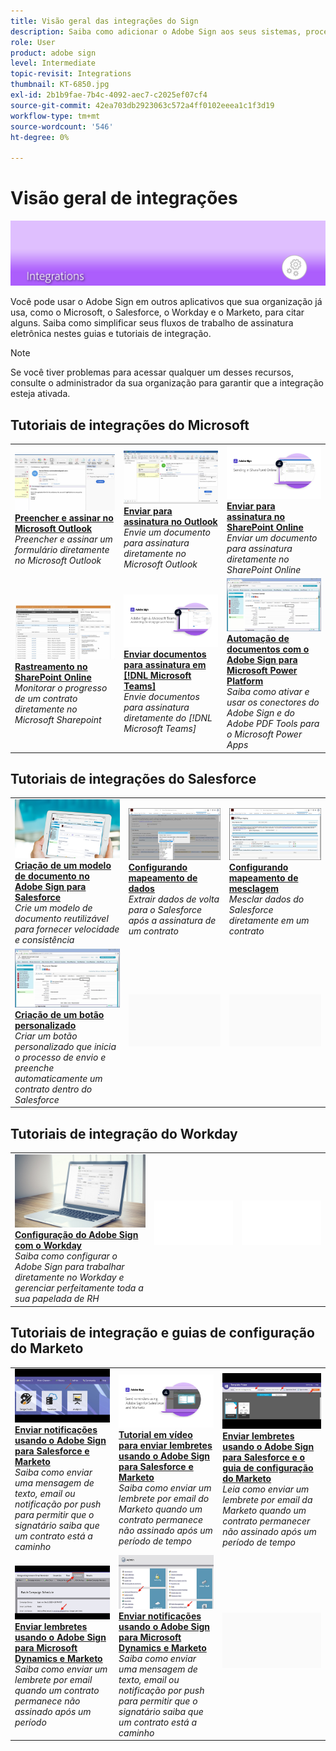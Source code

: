 ```yaml
---
title: Visão geral das integrações do Sign
description: Saiba como adicionar o Adobe Sign aos seus sistemas, processos e aplicativos existentes
role: User
product: adobe sign
level: Intermediate
topic-revisit: Integrations
thumbnail: KT-6850.jpg
exl-id: 2b1b9fae-7b4c-4092-aec7-c2025ef07cf4
source-git-commit: 42ea703db2923063c572a4ff0102eeea1c1f3d19
workflow-type: tm+mt
source-wordcount: '546'
ht-degree: 0%

---
```


# Visão geral de integrações

![Imagem de integração do Sign](../assets/Hero-Integrate.png)

Você pode usar o Adobe Sign em outros aplicativos que sua organização já usa, como o Microsoft, o Salesforce, o Workday e o Marketo, para citar alguns. Saiba como simplificar seus fluxos de trabalho de assinatura eletrônica nestes guias e tutoriais de integração.

>[!NOTE]
> Se você tiver problemas para acessar qualquer um desses recursos, consulte o administrador da sua organização para garantir que a integração esteja ativada.

## Tutoriais de integrações do Microsoft

<table style="table-layout:fixed">
<tr>
  <td>
    <a href="fill-and-sign-doc-microsoft-outlook.md">
      <img alt="Preencher e assinar no Microsoft Outlook" src="../assets/MS-FillSign.png" />
    </a>
    <div>
    <a href="fill-and-sign-doc-microsoft-outlook.md"><strong>Preencher e assinar no Microsoft Outlook</strong></a>
    </div>
    <em>Preencher e assinar um formulário diretamente no Microsoft Outlook</em>
    <br>
  </td>
  <td>
    <a href="send-for-signature-with-outlook.md">
      <img alt="Enviar para assinatura no Outlook" src="../assets/MS-SendOutlook.png" />
    </a>
    <div>
    <a href="send-for-signature-with-outlook.md"><strong>Enviar para assinatura no Outlook</strong></a>
    </div>
    <em>Envie um documento para assinatura diretamente no Microsoft Outlook</em>
    <br>
  </td>
  <td>
    <a href="send-for-signature-with-sharepoint-online.md">
      <img alt="Enviar para assinatura no SharePoint Online" src="../assets/Sending-in-SP.png" />
    </a>
    <div>
    <a href="send-for-signature-with-sharepoint-online.md"><strong>Enviar para assinatura no SharePoint Online</strong></a>
    </div>
    <em>Enviar um documento para assinatura diretamente no SharePoint Online</em>
    <br>
  </td>
</tr>
<tr>
  <td>
    <a href="track-an-agreement-with-sharepoint-online.md">
      <img alt="Rastreamento no SharePoint Online" src="../assets/MS-TrackSP.png" />
    </a>
    <div>
    <a href="track-an-agreement-with-sharepoint-online.md"><strong>Rastreamento no SharePoint Online</strong></a>
    </div>
    <em>Monitorar o progresso de um contrato diretamente no Microsoft Sharepoint</em>
    <br>
  </td>
  <td>
    <a href="adobe-sign-teams-mortgage.md">
      <img alt="Enviar documentos para assinatura em [!DNL Microsoft Teams]" src="../assets/teamsmortgage.png" />
    </a>
    <div>
    <a href="adobe-sign-teams-mortgage.md"><strong>Enviar documentos para assinatura em [!DNL Microsoft Teams]</strong></a>
    </div>
    <em>Envie documentos para assinatura diretamente do [!DNL Microsoft Teams]</em>
    <br>
  </td>
  <td>
    <a href="documentautomation.md">
      <img alt="Automação de documentos com o Adobe Sign para Microsoft Power Platform" src="../assets/SF-Button.png" />
    </a>
    <div>
    <a href="documentautomation.md"><strong>Automação de documentos com o Adobe Sign para Microsoft Power Platform</strong></a>
    </div>
    <em>Saiba como ativar e usar os conectores do Adobe Sign e do Adobe PDF Tools para o Microsoft Power Apps</em>
    <br>
  </td>
</tr>
</table>

## Tutoriais de integrações do Salesforce

<table style="table-layout:fixed">
<tr>
  <td>
    <a href="create-an-agreement-template.md">
      <img alt="Criação de um modelo de documento no Adobe Sign para Salesforce" src="../assets/SF-Template.png" />
    </a>
    <div>
    <a href="create-an-agreement-template.md"><strong>Criação de um modelo de documento no Adobe Sign para Salesforce</strong></a>
    </div>
    <em>Crie um modelo de documento reutilizável para fornecer velocidade e consistência</em>
    <br>
  </td>
  <td>
    <a href="set-up-data-mapping.md">
      <img alt="Configurando mapeamento de dados" src="../assets/SF-DataMapping.png" />
    </a>
    <div>
    <a href="set-up-data-mapping.md"><strong>Configurando mapeamento de dados</strong></a>
    </div>
    <em>Extrair dados de volta para o Salesforce após a assinatura de um contrato</em>
    <br>
  </td>
  <td>
    <a href="set-up-merging-map.md">
      <img alt="Configurando mapeamento de mesclagem" src="../assets/SF-MergeMapping.png" />
    </a>
    <div>
    <a href="set-up-merging-map.md"><strong>Configurando mapeamento de mesclagem</strong></a>
    </div>
    <em>Mesclar dados do Salesforce diretamente em um contrato</em>
    <br>
  </td>
</tr>
<tr>
  <td>
    <a href="create-a-custom-button.md">
      <img alt="Criação de um botão personalizado" src="../assets/SF-Button.png" />
    </a>
    <div>
    <a href="create-a-custom-button.md"><strong>Criação de um botão personalizado</strong></a>
    </div>
    <em>Criar um botão personalizado que inicia o processo de envio e preenche automaticamente um contrato dentro do Salesforce</em>
    <br>
  </td>
  <td>
    <img alt="Espaçador" src="../assets/Grayspacer.png" />
    <div>
    <br>
  </td>
  <td>
    <img alt="Espaçador" src="../assets/Grayspacer.png" />
    <div>
    <br>
  </td>
</tr>
</table>

## Tutoriais de integração do Workday

<table style="table-layout:fixed">
<tr>
  <td>
    <a href="workday.md">
      <img alt="Configuração do Adobe Sign com o Workday" src="../assets/WD-Configure.png" />
    </a>
    <div>
    <a href="workday.md"><strong>Configuração do Adobe Sign com o Workday</strong></a>
    </div>
    <em>Saiba como configurar o Adobe Sign para trabalhar diretamente no Workday e gerenciar perfeitamente toda a sua papelada de RH</em>
    <br>
  </td>
  <td>
    <img alt="Espaçador" src="../assets/Whitespacer.png" />
    <div>
    <br>
  </td>
  <td>
    <img alt="Espaçador" src="../assets/Whitespacer.png" />
    <div>
    <br>
  </td>
</tr>
</table>

## Tutoriais de integração e guias de configuração do Marketo

<table style="table-layout:fixed">
<tr>
  <td>
    <a href="marketo-salesforce-sms.md">
      <img alt="Enviar notificações usando o Adobe Sign para Salesforce e Marketo" src="../assets/Integrate-Salesforce-SMS.jpg" />
    </a>
    <div>
    <a href="marketo-salesforce-sms.md"><strong>Enviar notificações usando o Adobe Sign para Salesforce e Marketo</strong></a>
    </div>
    <em>Saiba como enviar uma mensagem de texto, email ou notificação por push para permitir que o signatário saiba que um contrato está a caminho</em>
    <br>
  </td>
  <td>
    <a href="marketo-salesforce-reminder-video.md">
      <img alt="Tutorial em vídeo para enviar lembretes usando o Adobe Sign para Salesforce e Marketo" src="../assets/Integrate-Salesforce-Reminder-Video.png" />
    </a>
    <div>
    <a href="marketo-salesforce-reminder.md"><strong>Tutorial em vídeo para enviar lembretes usando o Adobe Sign para Salesforce e Marketo</strong></a>
    </div>
    <em>Saiba como enviar um lembrete por email do Marketo quando um contrato permanece não assinado após um período de tempo</em>
    <br>
  </td>
  <td>
    <a href="marketo-salesforce-reminder.md">
      <img alt="Enviar lembretes usando o Adobe Sign para Salesforce e o guia de configuração do Marketo" src="../assets/Integrate-Salesforce-Reminder.jpg" />
    </a>
    <div>
    <a href="marketo-salesforce-reminder.md"><strong>Enviar lembretes usando o Adobe Sign para Salesforce e o guia de configuração do Marketo</strong></a>
    </div>
    <em>Leia como enviar um lembrete por email da Marketo quando um contrato permanecer não assinado após um período de tempo</em>
    <br>
  </td>
</tr>
<tr>
  <td>
    <a href="marketo-dynamics-reminder.md">
      <img alt="Enviar lembretes usando o Adobe Sign para Microsoft Dynamics e Marketo" src="../assets/Integrate-Dynamics-Reminder.jpg" />
    </a>
    <div>
    <a href="marketo-dynamics-reminder.md"><strong>Enviar lembretes usando o Adobe Sign para Microsoft Dynamics e Marketo</strong></a>
    </div>
    <em>Saiba como enviar um lembrete por email quando um contrato permanece não assinado após um período</em>
    <br>
  </td>
  <td>
    <a href="marketo-dynamics-sms.md">
      <img alt="Enviar notificações usando o Adobe Sign para Microsoft Dynamics e Marketo" src="../assets/Integrate-Dynamics-SMS.jpg" />
    </a>
    <div>
    <a href="marketo-dynamics-sms.md"><strong>Enviar notificações usando o Adobe Sign para Microsoft Dynamics e Marketo</strong></a>
    </div>
    <em>Saiba como enviar uma mensagem de texto, email ou notificação por push para permitir que o signatário saiba que um contrato está a caminho</em>
    <br>
  </td>
  <td>
    <img alt="Espaçador" src="../assets/Grayspacer.png" />
    <div>
    <br>
  </td>
</tr>
</table>
